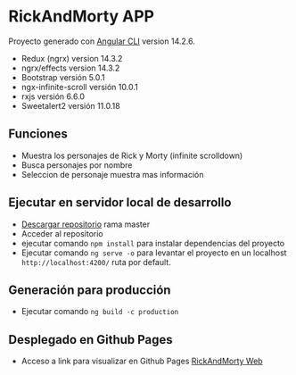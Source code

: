 # RickAndMorty APP

Proyecto generado con [Angular CLI](https://github.com/angular/angular-cli) version 14.2.6.
- Redux (ngrx) version 14.3.2
- ngrx/effects version 14.3.2
- Bootstrap versión 5.0.1
- ngx-infinite-scroll versión 10.0.1
- rxjs versión 6.6.0
- Sweetalert2 versión 11.0.18

## Funciones
- Muestra los personajes de Rick y Morty (infinite scrolldown)
- Busca personajes por nombre
- Seleccion de personaje muestra mas información

## Ejecutar en servidor local de desarrollo

- [Descargar repositorio](https://github.com/LuisH22/RickAndMorty.git) rama master
- Acceder al repositorio
- ejecutar comando `npm install` para instalar dependencias del proyecto
- Ejecutar comando `ng serve -o` para levantar el proyecto en un localhost `http://localhost:4200/` ruta por default.

## Generación para producción
- Ejecutar comando `ng build -c production`

## Desplegado en Github Pages
- Acceso a link para visualizar en Github Pages [RickAndMorty Web](https://luish22.github.io/RickAndMorty/home)

